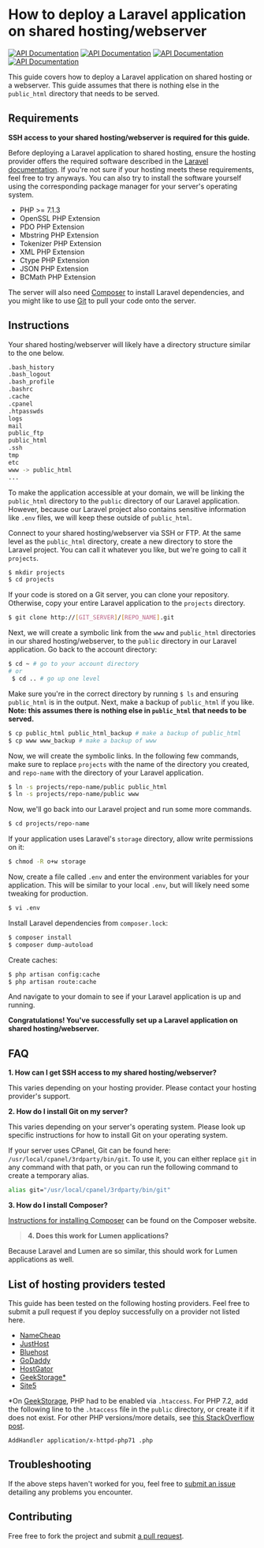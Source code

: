 # How to deploy a Laravel application on shared hosting/webserver
[![API Documentation](http://img.shields.io/badge/en-English-brightgreen.svg)](README.md)
[![API Documentation](http://img.shields.io/badge/es-Español-yellow.svg)](README-es.md)
[![API Documentation](http://img.shields.io/badge/vi-Ti%E1%BA%BFng%20Vi%E1%BB%87t-yellow.svg)](README-vi.md)
[![API Documentation](https://img.shields.io/badge/zh_CN-%E4%B8%AD%E6%96%87%EF%BC%88%E4%B8%AD%E5%9B%BD%E5%A4%A7%E9%99%86%EF%BC%89-yellow.svg)](README-zh_CN.md)

This guide covers how to deploy a Laravel application on shared hosting or a webserver. This guide assumes that there is nothing else in the `public_html` directory that needs to be served.

## Requirements
**SSH access to your shared hosting/webserver is required for this guide.**

Before deploying a Laravel application to shared hosting, ensure the hosting provider offers the required software described in the [Laravel documentation](https://laravel.com/docs/5.7/installation#server-requirements). If you're not sure if your hosting meets these requirements, feel free to try anyways. You can also try to install the software yourself using the corresponding package manager for your server's operating system.

* PHP >= 7.1.3
* OpenSSL PHP Extension
* PDO PHP Extension
* Mbstring PHP Extension
* Tokenizer PHP Extension
* XML PHP Extension
* Ctype PHP Extension
* JSON PHP Extension
* BCMath PHP Extension

The server will also need [Composer](https://getcomposer.org/) to install Laravel dependencies, and you might like to use [Git](https://git-scm.com/) to pull your code onto the server.

## Instructions
Your shared hosting/webserver will likely have a directory structure similar to the one below.

```bash
.bash_history
.bash_logout
.bash_profile
.bashrc
.cache
.cpanel
.htpasswds
logs
mail
public_ftp
public_html
.ssh
tmp
etc
www -> public_html
...
```

To make the application accessible at your domain, we will be linking the `public_html` directory to the `public` directory of our Laravel application. However, because our Laravel project also contains sensitive information like `.env` files, we will keep these outside of `public_html`.

Connect to your shared hosting/webserver via SSH or FTP. At the same level as the `public_html` directory, create a new directory to store the Laravel project. You can call it whatever you like, but we're going to call it `projects`.

```bash
$ mkdir projects
$ cd projects
```

If your code is stored on a Git server, you can clone your repository. Otherwise, copy your entire Laravel application to the `projects` directory.

```bash
$ git clone http://[GIT_SERVER]/[REPO_NAME].git
```

Next, we will create a symbolic link from the `www` and `public_html` directories in our shared hosting/webserver, to the `public` directory in our Laravel application. Go back to the account directory:
```bash
$ cd ~ # go to your account directory
# or
 $ cd .. # go up one level
```

Make sure you're in the correct directory by running ```$ ls``` and ensuring `public_html` is in the output. Next, make a backup of `public_html` if you like. **Note: this assumes there is nothing else in `public_html` that needs to be served.**

```bash
$ cp public_html public_html_backup # make a backup of public_html
$ cp www www_backup # make a backup of www
```

Now, we will create the symbolic links. In the following few commands, make sure to replace `projects` with the name of the directory you created, and `repo-name` with the directory of your Laravel application.

```bash
$ ln -s projects/repo-name/public public_html
$ ln -s projects/repo-name/public www
```

Now, we'll go back into our Laravel project and run some more commands.
```bash
$ cd projects/repo-name
```
If your application uses Laravel's `storage` directory, allow write permissions on it:

```bash
$ chmod -R o+w storage
```

Now, create a file called `.env` and enter the environment variables for your application. This will be similar to your local `.env`, but will likely need some tweaking for production.

```bash
$ vi .env
```

Install Laravel dependencies from `composer.lock`:

```bash
$ composer install
$ composer dump-autoload
```

Create caches:
```bash
$ php artisan config:cache
$ php artisan route:cache
```

And navigate to your domain to see if your Laravel application is up and running.

**Congratulations! You've successfully set up a Laravel application on shared hosting/webserver.**

## FAQ

**1. How can I get SSH access to my shared hosting/webserver?**

This varies depending on your hosting provider. Please contact your hosting provider's support.

**2. How do I install Git on my server?**

This varies depending on your server's operating system. Please look up specific instructions for how to install Git on your operating system.

If your server uses CPanel, Git can be found here: `/usr/local/cpanel/3rdparty/bin/git`. To use it, you can either replace `git` in any command with that path, or you can run the following command to create a temporary alias.
```bash
alias git="/usr/local/cpanel/3rdparty/bin/git"
```

**3. How do I install Composer?**

[Instructions for installing Composer](https://getcomposer.org/doc/00-intro.md) can be found on the Composer website.

> **4. Does this work for Lumen applications?**

Because Laravel and Lumen are so similar, this should work for Lumen applications as well.

## List of hosting providers tested

This guide has been tested on the following hosting providers. Feel free to submit a pull request if you deploy successfully on a provider not listed here.

* [NameCheap](https://www.namecheap.com/)
* [JustHost](https://www.justhost.com/)
* [Bluehost](https://www.bluehost.com/)
* [GoDaddy](https://godaddy.com/)
* [HostGator](http://www.hostgator.com/)
* [GeekStorage*](https://www.geekstorage.com/)
* [Site5](https://www.site5.com/)

\*On [GeekStorage](https://www.geekstorage.com/), PHP had to be enabled via `.htaccess`. For PHP 7.2, add the following line to the `.htaccess` file in the `public` directory, or create it if it does not exist. For other PHP versions/more details, see [this StackOverflow post](https://stackoverflow.com/questions/12561203/how-to-change-php-version-in-htaccess-in-server).

```
AddHandler application/x-httpd-php71 .php
```

## Troubleshooting
If the above steps haven't worked for you, feel free to [submit an issue](https://github.com/petehouston/laravel-deploy-on-shared-hosting/issues) detailing any problems you encounter.

## Contributing
Free free to fork the project and submit [a pull request](https://github.com/petehouston/laravel-deploy-on-shared-hosting/pulls).
